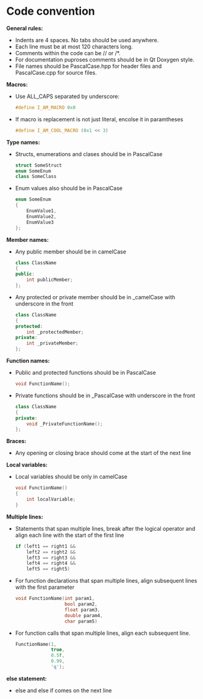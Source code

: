 # Code convention

**General rules:**
* Indents are 4 spaces. No tabs should be used anywhere.
* Each line must be at most 120 characters long.
* Comments within the code can be // or /*.
* For documentation puproses comments should be in Qt Doxygen style.
* File names should be PascalCase.hpp for header files and PascalCase.cpp for source files.

**Macros:**
* Use ALL_CAPS separated by underscore:
  ```cpp
  #define I_AM_MACRO 0x0
  ```
* If macro is replacement is not just literal, encolse it in paramtheses
  ```cpp
  #define I_AM_COOL_MACRO (0x1 << 3)
  ```
  
**Type names:**
* Structs, enumerations and clases should be in PascalCase
  ```cpp
  struct SomeStruct
  enum SomeEnum
  class SomeClass 
  ```
* Enum values also should be in PascalCase
  ```cpp
  enum SomeEnum
  {
      EnumValue1,
	  EnumValue2,
	  EnumValue3
  };
  ```

**Member names:**
* Any public member should be in camelCase
  ```cpp
  class ClassName
  {
  public:
      int publicMember;
  };
  ```
* Any protected or private member should be in _camelCase with underscore in the front
  ```cpp
  class ClassName
  {
  protected:
      int _protectedMember;
  private:
      int _privateMember;
  };
  ```

**Function names:**
* Public and protected functions should be in PascalCase
  ```cpp
  void FunctionName();
  ```
* Private functions should be in _PascalCase with underscore in the front
  ```cpp
  class ClassName
  {
  private:
      void _PrivateFunctionName();
  };
  ```

**Braces:**
* Any opening or closing brace should come at the start of the next line

**Local variables:**
* Local variables should be only in camelCase
  ```cpp
  void FunctionName()
  {
      int localVariable;
  }
  ```

**Multiple lines:**
* Statements that span multiple lines, break after the logical operator 
  and align each line with the start of the first line
  ```cpp
  if (left1 == right1 &&
      left2 == right2 &&
      left3 == right3 &&
      left4 == right4 &&
      left5 == right5) 
  ```
* For function declarations that span multiple lines, align subsequent lines with the first parameter
  ```cpp
  void FunctionName(int param1,
                    bool param2,
                    float param3,
                    double param4,
                    char param5)
  ```
* For function calls that span multiple lines, align each subsequent line.
  ```cpp
  FunctionName(1,
               true,
               0.5f,
               0.99,
               'q');
  ```

**else statement:**
* else and else if comes on the next line
